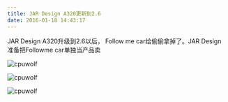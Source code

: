 ```yaml
---
title: JAR Design A320更新到2.6
date: 2016-01-18 14:43:17
---
```





JAR Design A320升级到2.6以后， Follow me car给偷偷拿掉了。JAR Design准备把Followme car单独当产品卖

![cpuwolf](/images/data/attachment/201601/18/224120lwbqo8y9wvvowlq1.jpg)



![cpuwolf](/images/data/attachment/201601/18/224151vir1010wew4qri1i.jpg)



![cpuwolf](/images/data/attachment/201601/18/224220uxtze7prxlr6mxlu.jpg)




